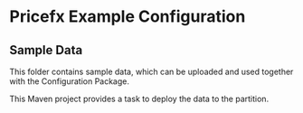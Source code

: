 # Pricefx Example Configuration
## Sample Data

This folder contains sample data, which can be uploaded and used together with the Configuration Package.

This Maven project provides a task to deploy the data to the partition.


